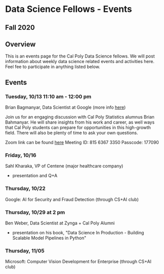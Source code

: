 # Data Science Fellows - Events
## Fall 2020
## Overview
This is an events page for the Cal Poly Data Science fellows.  We will post information about weekly data science related events and activities here.  Feel fee to participate in anything listed below.

## Events

### Tuesday, 10/13 11:10 am - 12:00 pm

Brian Bagmanyar, Data Scientist at Google (more info [here](https://calpoly.joinhandshake.com/events/588491))

Join us for an engaging discussion with Cal Poly Statistics alumnus Brian Bahmanyar.  He will share insights from his work and career, as well ways that Cal Poly students can prepare for opportunities in this high-growth field. There will also be plenty of time to ask your own questions.

Zoom link can be found [here](ttps://calpoly.zoom.us/j/81563673350?pwd=NXN6NVc5Mjg5NmY2WG00aXFPcUozZz09)
Meeting ID: 815 6367 3350
Passcode: 177090

### Friday, 10/16

Sahl Kharaka, VP of Centene (major healthcare company)
- presentation and Q+A

### Thursday, 10/22

Google: AI for Security and Fraud Detection (through CS+AI club)

### Thursday, 10/29 at 2 pm

Ben Weber, Data Scientist at Zynga + Cal Poly Alumni 
- presentation on his book, "Data Science In Production - Building Scalable Model Pipelines in Python"

### Thursday, 11/05
Microsoft: Computer Vision Development for Enterprise (through CS+AI club)
